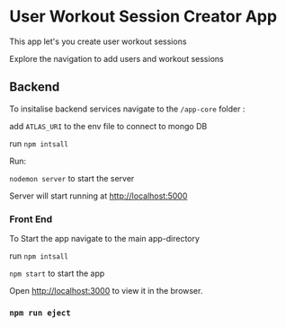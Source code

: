 # User Workout Session Creator App

This app let's you create user workout sessions 

Explore the navigation to add users and workout sessions

## Backend

To insitalise backend services navigate to the `/app-core` folder :

add `ATLAS_URI` to the env file to connect to mongo DB 

run `npm intsall`

Run:

`nodemon server` to start the server

Server will start running at  [http://localhost:5000](http://localhost:5000) 


### Front End

To Start the app navigate to the main app-directory

run `npm intsall`

`npm start` to start the app

Open [http://localhost:3000](http://localhost:3000) to view it in the browser.

### `npm run eject`


